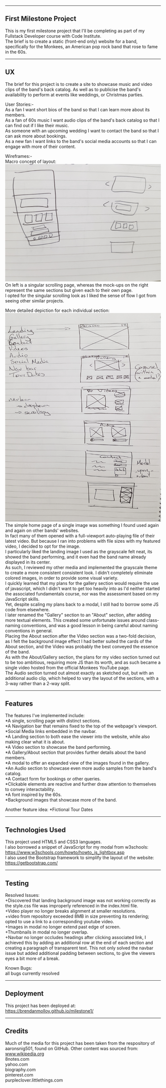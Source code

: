 -----------------------
First Milestone Project
-----------------------
This is my first milestone project that I'll be completing as part of my Fullstack Developer course with Code Institute.  
The brief is to create a static (front-end only) website for a band, specifically for the Monkees, an American pop rock band that rose to fame in the 60s.


-----------------------
UX
-----------------------
The brief for this project is to create a site to showcase music and video clips of the band's back catalog.
As well as to publicise the band's availability to perform at events like weddings, or Christmas parties.

User Stories:-  
As a fan I want short bios of the band so that I can learn more about its members.  
As a fan of 60s music I want audio clips of the band's back catalog so that I can find out if I like their music.  
As someone with an upcoming wedding I want to contact the band so that I can ask more about bookings.  
As a new fan I want links to the band's social media accounts so that I can engage with more of their content.

Wireframes:-  
Macro concept of layout:
![alt text](/assets/images/wireframes-macro.jpg)
On left is a singular scrolling page, whereas the mock-ups on the right represent the same sections but given each to their own page.  
I opted for the singular scrolling look as I liked the sense of flow I got from seeing other similar projects.

More detailed depiction for each individual section:
![alt text](/assets/images/wireframes-more-detail.jpg)
The simple home page of a single image was something I found used again and again on other bands' websites.  
In fact many of them opened with a full-viewport auto-playing file of their latest video. But because I ran into problems with file sizes with my featured video, I decided to opt for the image.  
I particularly liked the landing image I used as the grayscale felt neat, its showed the band performing, and it even had the band name already displayed in its center.  
As such, I reviewed my other media and implemented the grayscale theme to create a more consistent consistent look. I didn't completely eliminate colored images, in order to provide some visual variety.  
I quickly learned that my plans for the gallery section would require the use of javascript, which I didn't want to get too heavily into as I'd neither started the associated fundamentals course, nor was the assessment based on my JavaScript skills.  
Yet, despite scaling my plans back to a modal, I still had to borrow some JS code from elsewhere.  
I later renamed the "Gallery" section to an "About" section, after adding more textual elements. This created some unfortunate issues around class-naming conventions, and was a good lesson in being careful about naming conventions in general.  
Placing the About section after the Video section was a two-fold decision, as I felt the background image effect I had better suited the cards of the About section, and the Video was probably the best conveyed the essence of the band.  
As with the About/Gallery section, the plans for my video section turned out to be too ambitious, requiring more JS than its worth, and as such became a single video hosted from the official Monkees YouTube page.  
The Audio section turned out almost exactly as sketched out, but with an additional audio clip, which helped to vary the layout of the sections, with a 3-way rather than a 2-way split.  

-----------------------
Features
-----------------------
The features I've implemented include:  
*A single, scrolling page with distinct sections.  
*A Navigation bar that remains fixed to the top of the webpage's viewport.  
*Social Media links embedded in the navbar.  
*A Landing section to both ease the viewer into the website, while also making clear what it is about.  
*A Video section to showcase the band performing.  
*A Gallery/About section that provides further details about the band members.  
*A modal to offer an expanded view of the images found in the gallery.  
*An Audio section to showcase even more audio samples from the band's catalog.  
*A Contact form for bookings or other queries.  
*Clickable elements are reactive and further draw attention to themselves to convey interactability.  
*A font inspired by the 60s.  
*Background images that showcase more of the band.  

Another feature idea:
*Fictional Tour Dates

-----------------------
Technologies Used
-----------------------
This project used HTML5 and CSS3 languages.  
I also borrowed a snippet of JavaScript for my modal from w3schools:  
https://www.w3schools.com/howto/howto_js_lightbox.asp  
I also used the Bootstrap framework to simplify the layout of the website:  
https://getbootstrap.com/

-----------------------
Testing
-----------------------
Resolved Issues:  
+Discovered that landing background image was not working correctly as the style.css file was improperly referenced in the index.html file.  
+Video player no longer breaks alignment at smaller resolutions.  
+video from repository exceeded 8MB in size preventing its rendering; opted to use a link to a corresponding youtube video.  
+Images in modal no longer extend past edge of screen.  
+Thumbnails in modal no longer overlap.  
+Navbar no longer occludes headings after clicking associated link, I achieved this by adding an additional row at the end of each section and creating a paragraph of transparent text. This not only solved the navbar issue but added additional padding between sections, to give the viewers eyes a bit more of a break.

Known Bugs:  
all bugs currently resolved

-----------------------
Deployment
-----------------------
This project has been deployed at:  
https://brendanmolloy.github.io/milestone1/

-----------------------
Credits
-----------------------
Much of the media for this project has been taken from the respository of aaronsnig501, found on GitHub.
Other content was sourced from:  
www.wikipedia.org  
8notes.com  
yahoo.com  
biography.com  
pinterest.com  
purpleclover.littlethings.com

